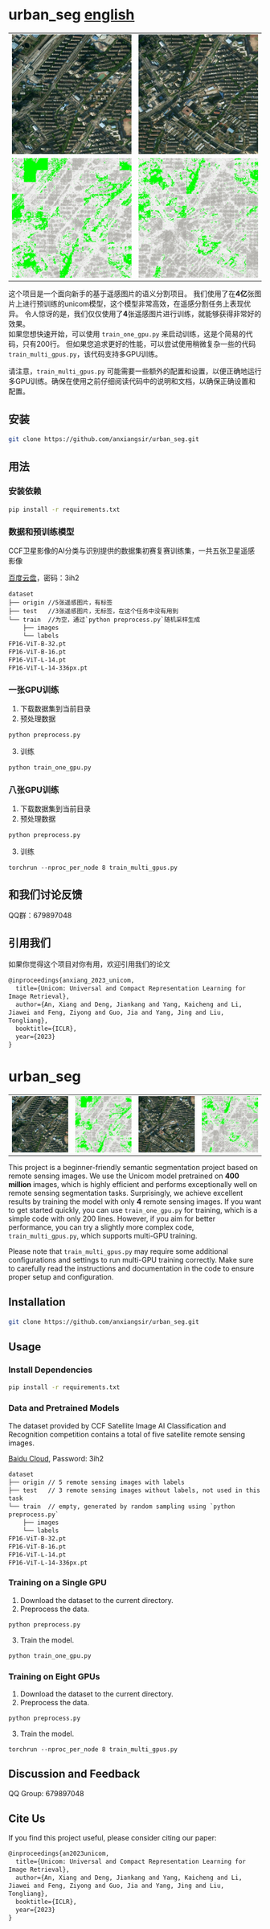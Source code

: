 # urban_seg [english](https://github.com/anxiangsir/urban_seg#urban_seg-1)
<table>
  <tr>
    <td><img src="figures/test.jpg" alt="JPG Image"></td>
    <td><img src="figures/test_02.jpg" alt="JPG Image"></td>

  </tr>
  <tr>
    <td><img src="figures/predict.gif" alt="GIF Image"></td>
    <td><img src="figures/predict_02.gif" alt="GIF Image"></td>
  </tr>
</table>

<!-- ![JPG Image](figures/test.jpg) ![GIF Image](figures/predict.gif) -->

这个项目是一个面向新手的基于遥感图片的语义分割项目。
我们使用了在**4亿**张图片上进行预训练的unicom模型，这个模型非常高效，在遥感分割任务上表现优异。
令人惊讶的是，我们仅仅使用了**4**张遥感图片进行训练，就能够获得非常好的效果。  
如果您想快速开始，可以使用 `train_one_gpu.py` 来启动训练，这是个简易的代码，只有200行。
但如果您追求更好的性能，可以尝试使用稍微复杂一些的代码 `train_multi_gpus.py`，该代码支持多GPU训练。

请注意，`train_multi_gpus.py` 可能需要一些额外的配置和设置，以便正确地运行多GPU训练。确保在使用之前仔细阅读代码中的说明和文档，以确保正确设置和配置。


## 安装

```bash
git clone https://github.com/anxiangsir/urban_seg.git
```

## 用法

### 安装依赖
```bash
pip install -r requirements.txt
```

### 数据和预训练模型

CCF卫星影像的AI分类与识别提供的数据集初赛复赛训练集，一共五张卫星遥感影像

[百度云盘](https://pan.baidu.com/s/1LWBMklOr39yI7fYRQ185Og)，密码：3ih2

```
dataset
├── origin //5张遥感图片，有标签
├── test   //3张遥感图片，无标签，在这个任务中没有用到
└── train  //为空，通过`python preprocess.py`随机采样生成
    ├── images       
    └── labels
FP16-ViT-B-32.pt
FP16-ViT-B-16.pt
FP16-ViT-L-14.pt
FP16-ViT-L-14-336px.pt
```

### 一张GPU训练

1. 下载数据集到当前目录 
2. 预处理数据  
```bash
python preprocess.py
```
3. 训练
```bash
python train_one_gpu.py
```

### 八张GPU训练
1. 下载数据集到当前目录 
2. 预处理数据  
```bash
python preprocess.py
```
3. 训练
```
torchrun --nproc_per_node 8 train_multi_gpus.py
```


## 和我们讨论反馈
QQ群：679897048


## 引用我们
如果你觉得这个项目对你有用，欢迎引用我们的论文
```
@inproceedings{anxiang_2023_unicom,
  title={Unicom: Universal and Compact Representation Learning for Image Retrieval},
  author={An, Xiang and Deng, Jiankang and Yang, Kaicheng and Li, Jiawei and Feng, Ziyong and Guo, Jia and Yang, Jing and Liu, Tongliang},
  booktitle={ICLR},
  year={2023}
}
```


# urban_seg

<table>
  <tr>
    <td><img src="figures/test.jpg" alt="JPG Image"></td>
    <td><img src="figures/predict.gif" alt="GIF Image"></td>
    <td><img src="figures/test_02.jpg" alt="JPG Image"></td>
    <td><img src="figures/predict_02.gif" alt="GIF Image"></td>
  </tr>
</table>

<!-- ![JPG Image](figures/test.jpg) ![GIF Image](figures/predict.gif) -->

This project is a beginner-friendly semantic segmentation project based on remote sensing images.
We use the Unicom model pretrained on **400 million** images, which is highly efficient and performs exceptionally well on remote sensing segmentation tasks.
Surprisingly, we achieve excellent results by training the model with only **4** remote sensing images.
If you want to get started quickly, you can use `train_one_gpu.py` for training, which is a simple code with only 200 lines.
However, if you aim for better performance, you can try a slightly more complex code, `train_multi_gpus.py`, which supports multi-GPU training.

Please note that `train_multi_gpus.py` may require some additional configurations and settings to run multi-GPU training correctly. Make sure to carefully read the instructions and documentation in the code to ensure proper setup and configuration.

## Installation

```bash
git clone https://github.com/anxiangsir/urban_seg.git
```

## Usage

### Install Dependencies
```bash
pip install -r requirements.txt
```

### Data and Pretrained Models

The dataset provided by CCF Satellite Image AI Classification and Recognition competition contains a total of five satellite remote sensing images.

[Baidu Cloud](https://pan.baidu.com/s/1LWBMklOr39yI7fYRQ185Og), Password: 3ih2

```
dataset
├── origin // 5 remote sensing images with labels
├── test   // 3 remote sensing images without labels, not used in this task
└── train  // empty, generated by random sampling using `python preprocess.py`
    ├── images
    └── labels
FP16-ViT-B-32.pt
FP16-ViT-B-16.pt
FP16-ViT-L-14.pt
FP16-ViT-L-14-336px.pt
```

### Training on a Single GPU

1. Download the dataset to the current directory.
2. Preprocess the data.
```bash
python preprocess.py
```
3. Train the model.
```bash
python train_one_gpu.py
```

### Training on Eight GPUs
1. Download the dataset to the current directory.
2. Preprocess the data.
```bash
python preprocess.py
```
3. Train the model.
```
torchrun --nproc_per_node 8 train_multi_gpus.py
```

## Discussion and Feedback
QQ Group: 679897048

## Cite Us
If you find this project useful, please consider citing our paper:
```
@inproceedings{an2023unicom,
  title={Unicom: Universal and Compact Representation Learning for Image Retrieval},
  author={An, Xiang and Deng, Jiankang and Yang, Kaicheng and Li, Jiawei and Feng, Ziyong and Guo, Jia and Yang, Jing and Liu, Tongliang},
  booktitle={ICLR},
  year={2023}
}
```
